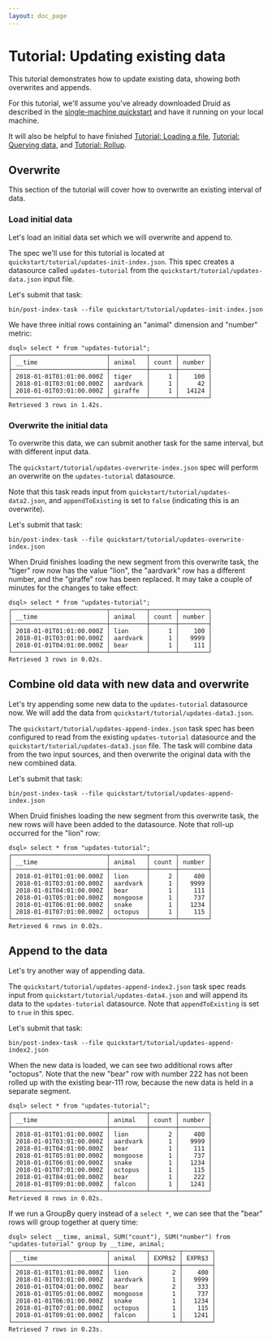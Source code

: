 ```yaml
---
layout: doc_page
---
```


# Tutorial: Updating existing data

This tutorial demonstrates how to update existing data, showing both overwrites and appends.

For this tutorial, we'll assume you've already downloaded Druid as described in 
the [single-machine quickstart](index.html) and have it running on your local machine. 

It will also be helpful to have finished [Tutorial: Loading a file](../tutorials/tutorial-batch.html), [Tutorial: Querying data](../tutorials/tutorial-query.html), and [Tutorial: Rollup](../tutorials/tutorial-rollup.html).

## Overwrite

This section of the tutorial will cover how to overwrite an existing interval of data.

### Load initial data

Let's load an initial data set which we will overwrite and append to.

The spec we'll use for this tutorial is located at `quickstart/tutorial/updates-init-index.json`. This spec creates a datasource called `updates-tutorial` from the `quickstart/tutorial/updates-data.json` input file.

Let's submit that task:

```
bin/post-index-task --file quickstart/tutorial/updates-init-index.json 
```

We have three initial rows containing an "animal" dimension and "number" metric:

```
dsql> select * from "updates-tutorial"; 
┌──────────────────────────┬──────────┬───────┬────────┐
│ __time                   │ animal   │ count │ number │
├──────────────────────────┼──────────┼───────┼────────┤
│ 2018-01-01T01:01:00.000Z │ tiger    │     1 │    100 │
│ 2018-01-01T03:01:00.000Z │ aardvark │     1 │     42 │
│ 2018-01-01T03:01:00.000Z │ giraffe  │     1 │  14124 │
└──────────────────────────┴──────────┴───────┴────────┘
Retrieved 3 rows in 1.42s.
```

### Overwrite the initial data

To overwrite this data, we can submit another task for the same interval, but with different input data.

The `quickstart/tutorial/updates-overwrite-index.json` spec will perform an overwrite on the `updates-tutorial` datasource.

Note that this task reads input from `quickstart/tutorial/updates-data2.json`, and `appendToExisting` is set to `false` (indicating this is an overwrite).

Let's submit that task:

```
bin/post-index-task --file quickstart/tutorial/updates-overwrite-index.json 
```

When Druid finishes loading the new segment from this overwrite task, the "tiger" row now has the value "lion", the "aardvark" row has a different number, and the "giraffe" row has been replaced. It may take a couple of minutes for the changes to take effect:

```
dsql> select * from "updates-tutorial";
┌──────────────────────────┬──────────┬───────┬────────┐
│ __time                   │ animal   │ count │ number │
├──────────────────────────┼──────────┼───────┼────────┤
│ 2018-01-01T01:01:00.000Z │ lion     │     1 │    100 │
│ 2018-01-01T03:01:00.000Z │ aardvark │     1 │   9999 │
│ 2018-01-01T04:01:00.000Z │ bear     │     1 │    111 │
└──────────────────────────┴──────────┴───────┴────────┘
Retrieved 3 rows in 0.02s.
```

## Combine old data with new data and overwrite

Let's try appending some new data to the `updates-tutorial` datasource now. We will add the data from `quickstart/tutorial/updates-data3.json`.

The `quickstart/tutorial/updates-append-index.json` task spec has been configured to read from the existing `updates-tutorial` datasource and the `quickstart/tutorial/updates-data3.json` file. The task will combine data from the two input sources, and then overwrite the original data with the new combined data.

Let's submit that task:

```
bin/post-index-task --file quickstart/tutorial/updates-append-index.json 
```

When Druid finishes loading the new segment from this overwrite task, the new rows will have been added to the datasource. Note that roll-up occurred for the "lion" row:

```
dsql> select * from "updates-tutorial";
┌──────────────────────────┬──────────┬───────┬────────┐
│ __time                   │ animal   │ count │ number │
├──────────────────────────┼──────────┼───────┼────────┤
│ 2018-01-01T01:01:00.000Z │ lion     │     2 │    400 │
│ 2018-01-01T03:01:00.000Z │ aardvark │     1 │   9999 │
│ 2018-01-01T04:01:00.000Z │ bear     │     1 │    111 │
│ 2018-01-01T05:01:00.000Z │ mongoose │     1 │    737 │
│ 2018-01-01T06:01:00.000Z │ snake    │     1 │   1234 │
│ 2018-01-01T07:01:00.000Z │ octopus  │     1 │    115 │
└──────────────────────────┴──────────┴───────┴────────┘
Retrieved 6 rows in 0.02s.
```

## Append to the data

Let's try another way of appending data.

The `quickstart/tutorial/updates-append-index2.json` task spec reads input from `quickstart/tutorial/updates-data4.json` and will append its data to the `updates-tutorial` datasource. Note that `appendToExisting` is set to `true` in this spec.

Let's submit that task:

```
bin/post-index-task --file quickstart/tutorial/updates-append-index2.json 
```

When the new data is loaded, we can see two additional rows after "octopus". Note that the new "bear" row with number 222 has not been rolled up with the existing bear-111 row, because the new data is held in a separate segment.

```
dsql> select * from "updates-tutorial";
┌──────────────────────────┬──────────┬───────┬────────┐
│ __time                   │ animal   │ count │ number │
├──────────────────────────┼──────────┼───────┼────────┤
│ 2018-01-01T01:01:00.000Z │ lion     │     2 │    400 │
│ 2018-01-01T03:01:00.000Z │ aardvark │     1 │   9999 │
│ 2018-01-01T04:01:00.000Z │ bear     │     1 │    111 │
│ 2018-01-01T05:01:00.000Z │ mongoose │     1 │    737 │
│ 2018-01-01T06:01:00.000Z │ snake    │     1 │   1234 │
│ 2018-01-01T07:01:00.000Z │ octopus  │     1 │    115 │
│ 2018-01-01T04:01:00.000Z │ bear     │     1 │    222 │
│ 2018-01-01T09:01:00.000Z │ falcon   │     1 │   1241 │
└──────────────────────────┴──────────┴───────┴────────┘
Retrieved 8 rows in 0.02s.

```

If we run a GroupBy query instead of a `select *`, we can see that the "bear" rows will group together at query time:

```
dsql> select __time, animal, SUM("count"), SUM("number") from "updates-tutorial" group by __time, animal;
┌──────────────────────────┬──────────┬────────┬────────┐
│ __time                   │ animal   │ EXPR$2 │ EXPR$3 │
├──────────────────────────┼──────────┼────────┼────────┤
│ 2018-01-01T01:01:00.000Z │ lion     │      2 │    400 │
│ 2018-01-01T03:01:00.000Z │ aardvark │      1 │   9999 │
│ 2018-01-01T04:01:00.000Z │ bear     │      2 │    333 │
│ 2018-01-01T05:01:00.000Z │ mongoose │      1 │    737 │
│ 2018-01-01T06:01:00.000Z │ snake    │      1 │   1234 │
│ 2018-01-01T07:01:00.000Z │ octopus  │      1 │    115 │
│ 2018-01-01T09:01:00.000Z │ falcon   │      1 │   1241 │
└──────────────────────────┴──────────┴────────┴────────┘
Retrieved 7 rows in 0.23s.
```

